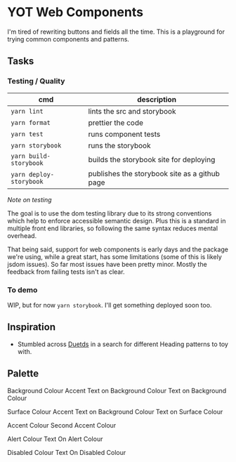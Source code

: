 # YOT Web Components
I'm tired of rewriting buttons and fields all the time.
This is a playground for trying common components and patterns.

## Tasks
### Testing / Quality
|cmd              |description                |
|-----------------|---------------------------|
|`yarn lint`      |lints the src and storybook|
|`yarn format`    |prettier the code          |
|`yarn test`      |runs component tests       |
|`yarn storybook` |runs the storybook         |
|`yarn build-storybook`  | builds the storybook site for deploying |
|`yarn deploy-storybook` | publishes the storybook site as a github page |

*Note on testing*

The goal is to use the dom testing library due to its strong conventions which help to enforce accessible semantic design. Plus this is a standard in multiple front end libraries, so following the same syntax reduces mental overhead.

That being said, support for web components is early days and the package we're using, while a great start, has some limitations (some of this is likely jsdom issues). 
So far most issues have been pretty minor. Mostly the feedback from failing tests isn't as clear.    

### To demo
WIP, but for now `yarn storybook`. I'll get something deployed soon too.

## Inspiration
- Stumbled across [Duetds](https://www.duetds.com/components/heading/) in a search for different Heading patterns to toy with.

## Palette

Background Colour
Accent Text on Background Colour
Text on Background Colour

Surface Colour
Accent Text on Background Colour
Text on Surface Colour

Accent Colour
Second Accent Colour

Alert Colour
Text On Alert Colour

Disabled Colour
Text On Disabled Colour